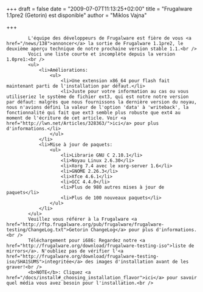 
+++
draft = false
date = "2009-07-07T11:13:25+02:00"
title = "Frugalware 1.1pre2 (Getorin) est disponible"
author = "Miklos Vajna"

+++

            L'équipe des développeurs de Frugalware est fière de vous <a href="/news/138">annoncer</a> la sortie de Frugalware 1.1pre2, le deuxième aperçu technique de notre prochaine version stable 1.1.<br />
            Voici une liste courte et incomplète depuis la version 1.0pre1:<br />
            <ul>
                <li>Améliorations:
                    <ul>
                        <li>Une extension x86_64 pour flash fait maintenant parti de l'installation par défaut.</li>
                        <li>Juste pour votre information au cas ou vous utiliseriez le système de fichier ext3, qui est notre notre version par défaut: malgrès que nous fournissons la dernière version du noyau, nous n'avions défini la valeur de l'option 'data' à 'writeback', la fonctionnalité qui fait que ext3 semble plus robuste que ext4 au moment de l'écriture de cet article. Voir <a href="http://lwn.net/Articles/328363/">ici</a> pour plus d'informations.</li>
                    </ul>
                </li>
                <li>Mise à jour de paquets:
                    <ul>
                        <li>Librarie GNU C 2.10.1</li>
                        <li>Noyau Linux 2.6.30</li>
                        <li>Xorg 7.4 avec le xorg-server 1.6</li>
                        <li>GNOME 2.26.3</li>
                        <li>Xfce 4.6.1</li>
                        <li>GCC 4.4.0</li>
                        <li>Plus de 980 autres mises à jour de paquets</li>
                        <li>Plus de 100 nouveaux paquets</li>
                    </ul>
                </li>
            </ul>
            Veuillez vous référer à la Frugalware <a href="http://ftp.frugalware.org/pub/frugalware/frugalware-testing/ChangeLog.txt">Getorin ChangeLog</a> pour plus d'informations.<br />
            Téléchargement pour i686: Regardez notre <a href="http://frugalware.org/download/frugalware-testing-iso">liste de mirrors</a>. N'oubliez pas de vérifier l'<a href="http://frugalware.org/download/frugalware-testing-iso/SHA1SUMS">integritée</a> des images d'installation avant de les graver!<br />
            <b>NOTE</b>: Cliquez <a href="/docs/install#_choosing_installation_flavor">ici</a> pour savoir quel média vous avez besoin pour l'installation.<br />
            
        